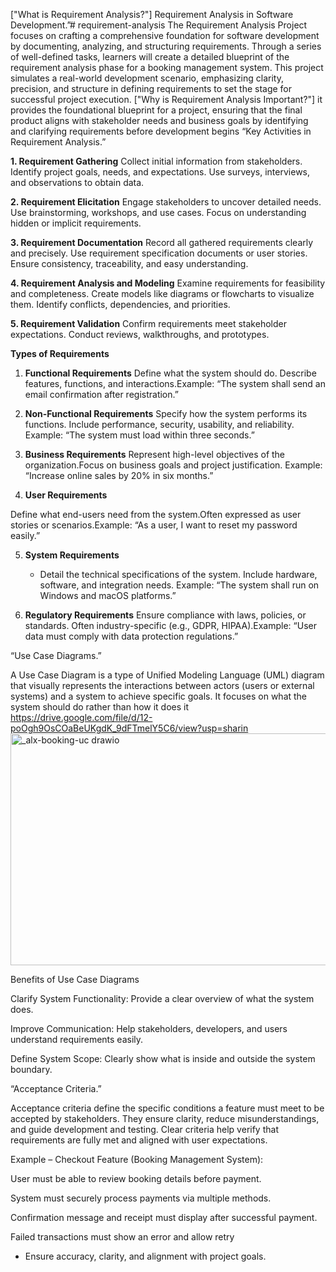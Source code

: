 ["What is Requirement Analysis?"]
Requirement Analysis in Software Development.”# requirement-analysis
The Requirement Analysis Project focuses on crafting a comprehensive foundation for software development by documenting, analyzing, and structuring requirements. Through a series of well-defined tasks, learners will create a detailed blueprint of the requirement analysis phase for a booking management system. This project simulates a real-world development scenario, emphasizing clarity, precision, and structure in defining requirements to set the stage for successful project execution.
["Why is Requirement Analysis Important?"]
 it provides the foundational blueprint for a project, ensuring that the final product aligns with stakeholder needs and business goals by identifying and clarifying requirements before development begins
 “Key Activities in Requirement Analysis.”
 
**1. Requirement Gathering**
 Collect initial information from stakeholders. Identify project goals, needs, and expectations. Use surveys, interviews, and observations to obtain data.

**2. Requirement Elicitation**
 Engage stakeholders to uncover detailed needs. Use brainstorming, workshops, and use cases. Focus on understanding hidden or implicit requirements.

**3. Requirement Documentation**
 Record all gathered requirements clearly and precisely. Use requirement specification documents or user stories. Ensure consistency, traceability, and easy understanding.

**4. Requirement Analysis and Modeling**
 Examine requirements for feasibility and completeness. Create models like diagrams or flowcharts to visualize them. Identify conflicts, dependencies, and priorities.

**5. Requirement Validation**
 Confirm requirements meet stakeholder expectations. Conduct reviews, walkthroughs, and prototypes.


**Types of Requirements**

1. **Functional Requirements**
 Define what the system should do. Describe features, functions, and interactions.Example: “The system shall send an email confirmation after registration.”

2. **Non-Functional Requirements**
 Specify how the system performs its functions. Include performance, security, usability, and reliability. Example: “The system must load within three seconds.”

3. **Business Requirements**
Represent high-level objectives of the organization.Focus on business goals and project justification. Example: “Increase online sales by 20% in six months.”

4. **User Requirements**

 Define what end-users need from the system.Often expressed as user stories or scenarios.Example: “As a user, I want to reset my password easily.”

5. **System Requirements**

   * Detail the technical specifications of the system. Include hardware, software, and integration needs. Example: “The system shall run on Windows and macOS platforms.”

6. **Regulatory Requirements**
 Ensure compliance with laws, policies, or standards. Often industry-specific (e.g., GDPR, HIPAA).Example: “User data must comply with data protection regulations.”

“Use Case Diagrams.”


A Use Case Diagram is a type of Unified Modeling Language (UML) diagram that visually represents the interactions between actors (users or external systems) and a system to achieve specific goals. It focuses on what the system should do rather than how it does it
https://drive.google.com/file/d/12-poOgh9OsCOaBeUKgdK_9dFTmelY5C6/view?usp=sharin
<img width="869" height="371" alt="_alx-booking-uc drawio" src="https://github.com/user-attachments/assets/492d45de-85b0-4646-818d-ce61b0b495b7" />


Benefits of Use Case Diagrams

Clarify System Functionality: Provide a clear overview of what the system does.

Improve Communication: Help stakeholders, developers, and users understand requirements easily.

Define System Scope: Clearly show what is inside and outside the system boundary.


“Acceptance Criteria.”

Acceptance criteria define the specific conditions a feature must meet to be accepted by stakeholders. They ensure clarity, reduce misunderstandings, and guide development and testing. Clear criteria help verify that requirements are fully met and aligned with user expectations.

Example – Checkout Feature (Booking Management System):

User must be able to review booking details before payment.

System must securely process payments via multiple methods.

Confirmation message and receipt must display after successful payment.

Failed transactions must show an error and allow retry


* Ensure accuracy, clarity, and alignment with project goals.
